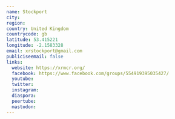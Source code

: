 ```yaml
---
name: Stockport
city:
region:
country: United Kingdom
countrycode: gb
latitude: 53.415221
longitude: -2.1583328
email: xrstockport@gmail.com
publiciseemail: false
links:
  website: https://xrmcr.org/
  facebook: https://www.facebook.com/groups/554919395035427/
  youtube:
  twitter:
  instagram:
  diaspora:
  peertube:
  mastodon:
---
```

